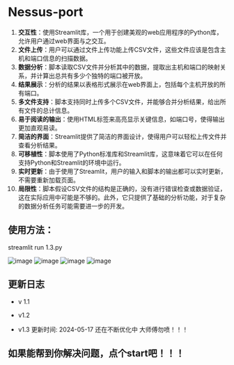 # Nessus-port
1. **交互性**：使用Streamlit库，一个用于创建美观的web应用程序的Python库，允许用户通过web界面与之交互。
2. **文件上传**：用户可以通过文件上传功能上传CSV文件，这些文件应该是包含主机和端口信息的扫描数据。
3. **数据分析**：脚本读取CSV文件并分析其中的数据，提取出主机和端口的映射关系，并计算出总共有多少个独特的端口被开放。
4. **结果展示**：分析的结果以表格形式展示在web界面上，包括每个主机开放的所有端口。
5. **多文件支持**：脚本支持同时上传多个CSV文件，并能够合并分析结果，给出所有文件的总计信息。
6. **易于阅读的输出**：使用HTML标签来高亮显示关键信息，如端口号，使得输出更加直观易读。
7. **简洁的界面**：Streamlit提供了简洁的界面设计，使得用户可以轻松上传文件并查看分析结果。
8. **可移植性**：脚本使用了Python标准库和Streamlit库，这意味着它可以在任何支持Python和Streamlit的环境中运行。
9. **实时更新**：由于使用了Streamlit，用户的输入和脚本的输出都可以实时更新，不需要重新加载页面。
10. **局限性**：脚本假设CSV文件的结构是正确的，没有进行错误检查或数据验证，这在实际应用中可能是不够的。此外，它只提供了基础的分析功能，对于复杂的数据分析任务可能需要进一步的开发。


## 使用方法：

streamlit run 1.3.py

![image](https://github.com/tang51678/Nessus-port-/assets/80816552/e84a099c-7dff-48ac-b650-22d2ecfd0025)
![image](https://github.com/tang51678/Nessus-port-/assets/80816552/db79fe7d-ce4b-488b-bea9-7dd4f6c2588b)
![image](https://github.com/tang51678/Nessus-port-/assets/80816552/287af4e7-fbb7-462e-8da5-b58085e7a18c)
![image](https://github.com/tang51678/Nessus-port-/assets/80816552/2830481a-18bc-42ae-9431-2c8b80de88af)



## 更新日志

- v 1.1

- v1.2
- v1.3   更新时间: 2024-05-17    还在不断优化中   大师傅勿喷！！！



## 如果能帮到你解决问题，点个start吧！！！
